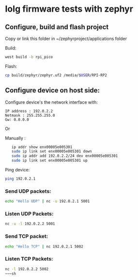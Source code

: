 # IoIg firmware tests with zephyr

## Configure, build and flash project

Copy or link this folder in ~/zephyrproject/applications folder

Build:

~~~sh
west build -b rpi_pico
~~~

Flash:

~~~sh
cp build/zephyr/zephyr.uf2 /media/$USER/RPI-RP2
~~~


## Configure device on host side:

Configure device's the network interface with:

~~~
IP address : 192.0.2.2
Netmask : 255.255.255.0
Gw: 0.0.0.0
~~~

Or 

Manually :

~~~sh
   ip addr show enx00005e005301
   sudo ip link set enx00005e005301 down
   sudo ip addr add 192.0.2.2/24 dev enx00005e005301 
   sudo ip link set enx00005e005301 up
~~~

Ping device:

~~~sh
ping 192.0.2.1
~~~


### Send UDP packets:
~~~sh
echo "Hello UDP" | nc -u 192.0.2.1 5001
~~~

### Listen UDP Packets:
~~~sh
nc -u -l 192.0.2.2 5001
~~~


### Send TCP packet:

~~~sh
echo "Hello TCP" | nc 192.0.2.1 5002
~~~

### Listen TCP Packets:

~~~sh
nc -l 192.0.2.2 5002
~~~sh